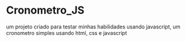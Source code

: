 # Cronometro_JS
um projeto criado para testar minhas habilidades usando javascript, um cronometro simples usando html, css e javascript

